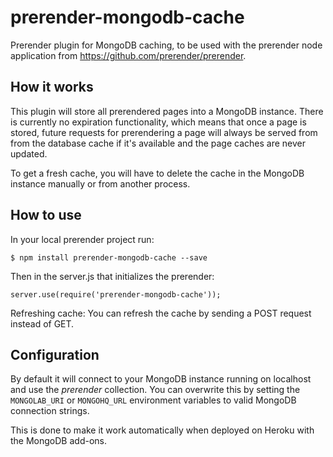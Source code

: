 prerender-mongodb-cache
=======================

Prerender plugin for MongoDB caching, to be used with the prerender node application from https://github.com/prerender/prerender.

How it works
------------

This plugin will store all prerendered pages into a MongoDB instance. There is currently no expiration functionality, which means that once a page is stored, future requests for prerendering a page will always be served from from the database cache if it's available and the page caches are never updated.

To get a fresh cache, you will have to delete the cache in the MongoDB instance manually or from another process.

How to use
----------

In your local prerender project run:

    $ npm install prerender-mongodb-cache --save

Then in the server.js that initializes the prerender:

    server.use(require('prerender-mongodb-cache'));

Refreshing cache: You can refresh the cache by sending a POST request instead of GET.

Configuration
-------------

By default it will connect to your MongoDB instance running on localhost and use the *prerender* collection. You can overwrite this by setting the `MONGOLAB_URI` or `MONGOHQ_URL` environment variables to valid MongoDB connection strings.

This is done to make it work automatically when deployed on Heroku with the MongoDB add-ons.
